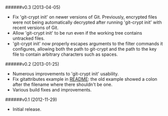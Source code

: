 
######v0.3 (2013-04-05)
*   Fix 'git-crypt init' on newer versions of Git.  Previously,
    encrypted files were not being automatically decrypted after
    running 'git-crypt init' with recent versions of Git.
*   Allow 'git-crypt init' to be run even if the working tree contains
    untracked files.
*   'git-crypt init' now properly escapes arguments to the filter
    commands it configures, allowing both the path to git-crypt and the
    path to the key file to contain arbitrary characters such as spaces.

######v0.2 (2013-01-25)
*   Numerous improvements to 'git-crypt init' usability.
*   Fix gitattributes example in [README](README.md): the old example showed a colon
    after the filename where there shouldn't be one.
*   Various build fixes and improvements.

######v0.1 (2012-11-29)
*   Initial release.
